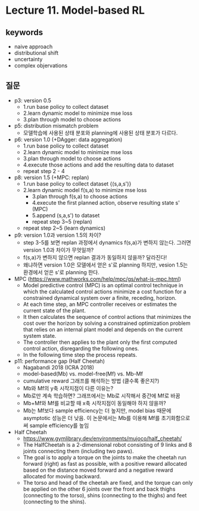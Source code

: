 # Lecture 11. Model-based RL

## keywords
- naive approach
- distributional shift
- uncertainty
- complex objervations

## 질문
- p3: version 0.5
  - 1.run base policy to collect dataset
  - 2.learn dynamic model to minimize mse loss
  - 3.plan through model to choose actions
- p5: distribution mismatch problem
  - 모델학습에 사용된 상태 분포와 planning에 사용된 상태 분포가 다르다.
- p6: version 1.0 (+DAgger: data aggregation)
  - 1.run base policy to collect dataset
  - 2.learn dynamic model to minimize mse loss
  - 3.plan through model to choose actions
  - 4.execute those actions and add the resulting data to dataset
  - repeat step 2 - 4
- p8: version 1.5 (+MPC: replan)
  - 1.run base policy to collect dataset {(s,a,s')}
  - 2.learn dynamic model f(s,a) to minimize mse loss
    - 3.plan through f(s,a) to choose actions
    - 4.execute the first planned action, observe resulting state s' (MPC)
    - 5.append (s,a,s') to dataset
    - repeat step 3~5 (replan)
  - repeat step 2~5 (learn dynamics)
- p9: version 1.0과 version 1.5의 차이?
  - step 3-5를 보면 replan 과정에서 dynamics f(s,a)가 변하지 않는다. 그러면 version 1.0과 차이가 무엇일까?
  - f(s,a)가 변하지 않으면 replan 결과가 동일하지 않을까? 달라진다!
  - 왜냐하면 version 1.0은 모델에서 얻은 s'로 planning 하지만, vesion 1.5는 환경에서 얻은 s'로 planning 한다.
- MPC (https://www.mathworks.com/help/mpc/gs/what-is-mpc.html)
  - Model predictive control (MPC) is an optimal control technique in which the calculated control actions minimize a cost function for a constrained dynamical system over a finite, receding, horizon.
  - At each time step, an MPC controller receives or estimates the current state of the plant.
  - It then calculates the sequence of control actions that minimizes the cost over the horizon by solving a constrained optimization problem that relies on an internal plant model and depends on the current system state.
  - The controller then applies to the plant only the first computed control action, disregarding the following ones.
  - In the following time step the process repeats.
- p11: performance gap (Half Cheetah)
  - Nagabandi 2018 (ICRA 2018)
  - model-based(Mb) vs. model-free(Mf) vs. Mb-Mf
  - cumulative reward 그래프를 해석하는 방법 (클수록 좋은지?)
  - Mb와 Mf의 y축 시작지점이 다른 이유는?
  - Mb로만 계속 학습하면? 그래프에서는 Mb로 시작해서 중간에 Mf로 바꿈
  - Mb+Mf와 Mf를 비교할 때 x축 시작지점이 동일해야 하지 않을까?
  - Mb는 Mf보다 sample efficiency는 더 높지만, model bias 때문에 asymptotic 성능은 더 낮음. 이 논문에서는 Mb를 이용해 Mf를 초기화함으로써 sample efficiency를 높임
- Half Cheetah
  - https://www.gymlibrary.dev/environments/mujoco/half_cheetah/
  - The HalfCheetah is a 2-dimensional robot consisting of 9 links and 8 joints connecting them (including two paws).
  - The goal is to apply a torque on the joints to make the cheetah run forward (right) as fast as possible, with a positive reward allocated based on the distance moved forward and a negative reward allocated for moving backward.
  - The torso and head of the cheetah are fixed, and the torque can only be applied on the other 6 joints over the front and back thighs (connecting to the torso), shins (connecting to the thighs) and feet (connecting to the shins).


 
